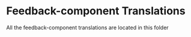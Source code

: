 # Feedback-component Translations

All the feedback-component translations are located in this folder
